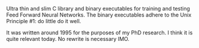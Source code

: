 Ultra thin and slim C library and binary executables for training and testing Feed Forward Neural Networks. The binary executables adhere to the Unix Principle #1: do little do it well.

It was written around 1995 for the purposes of my PhD research. I think it is quite relevant today. No rewrite is necessary IMO.
